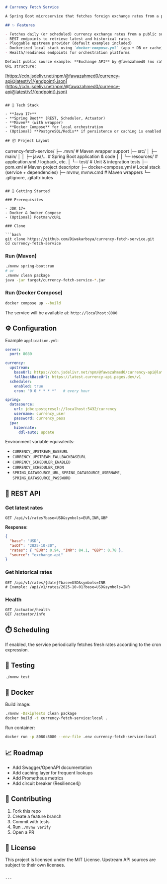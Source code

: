 

```markdown
# Currency Fetch Service

A Spring Boot microservice that fetches foreign exchange rates from a public API and exposes them for internal consumers and tooling. Designed for easy local development (Maven wrapper, Docker Compose) and production-ready containerization.

## ✨ Features

- Fetches daily (or scheduled) currency exchange rates from a public source  
- REST endpoints to retrieve latest and historical rates  
- Pluggable upstream provider (default examples included)  
- Dockerized local stack using `docker-compose.yml` (app + DB or cache)  
- Health/readiness endpoints for orchestration platforms

Default public source example: **Exchange API** by @fawazahmed0 (no rate limits, many currencies).  
URL structure:  
```

[https://cdn.jsdelivr.net/npm/@fawazahmed0/currency-api@latest/v1/{endpoint}.json](https://cdn.jsdelivr.net/npm/@fawazahmed0/currency-api@latest/v1/{endpoint}.json)

```

## 🧱 Tech Stack

- **Java 17+**  
- **Spring Boot** (REST, Scheduler, Actuator)  
- **Maven** (with wrapper)  
- **Docker Compose** for local orchestration  
- (Optional) **PostgreSQL/Redis** if persistence or caching is enabled

## 📦 Project Layout

```

currency-fetch-service/
├─ .mvn/                    # Maven wrapper support
├─ src/
│  ├─ main/
│  │  ├─ java/...           # Spring Boot application & code
│  │  └─ resources/         # application.yml / logback, etc.
│  └─ test/                 # Unit & integration tests
├─ pom.xml                  # Maven project descriptor
├─ docker-compose.yml       # Local stack (service + dependencies)
├─ mvnw, mvnw.cmd           # Maven wrappers
└─ .gitignore, .gitattributes

````

## 🚀 Getting Started

### Prerequisites

- JDK 17+  
- Docker & Docker Compose  
- (Optional) Postman/cURL

### Clone

```bash
git clone https://github.com/Diwakarboya/currency-fetch-service.git
cd currency-fetch-service
````

### Run (Maven)

```bash
./mvnw spring-boot:run
# or
./mvnw clean package
java -jar target/currency-fetch-service-*.jar
```

### Run (Docker Compose)

```bash
docker compose up --build
```

The service will be available at:
`http://localhost:8080`

## ⚙️ Configuration

Example `application.yml`:

```yaml
server:
  port: 8080

currency:
  upstream:
    baseUrl: https://cdn.jsdelivr.net/npm/@fawazahmed0/currency-api@latest/v1
    fallbackBaseUrl: https://latest.currency-api.pages.dev/v1
  scheduler:
    enabled: true
    cron: "0 0 * * * *"   # every hour

spring:
  datasource:
    url: jdbc:postgresql://localhost:5432/currency
    username: currency_user
    password: currency_pass
  jpa:
    hibernate:
      ddl-auto: update
```

Environment variable equivalents:

* `CURRENCY_UPSTREAM_BASEURL`
* `CURRENCY_UPSTREAM_FALLBACKBASEURL`
* `CURRENCY_SCHEDULER_ENABLED`
* `CURRENCY_SCHEDULER_CRON`
* `SPRING_DATASOURCE_URL`, `SPRING_DATASOURCE_USERNAME`, `SPRING_DATASOURCE_PASSWORD`

## 📡 REST API

### Get latest rates

```
GET /api/v1/rates?base=USD&symbols=EUR,INR,GBP
```

**Response**:

```json
{
  "base": "USD",
  "asOf": "2025-10-30",
  "rates": { "EUR": 0.94, "INR": 84.1, "GBP": 0.78 },
  "source": "exchange-api"
}
```

### Get historical rates

```
GET /api/v1/rates/{date}?base=USD&symbols=INR
# Example: /api/v1/rates/2025-10-01?base=USD&symbols=INR
```

### Health

```
GET /actuator/health
GET /actuator/info
```

## ⏱️ Scheduling

If enabled, the service periodically fetches fresh rates according to the cron expression.

## 🧪 Testing

```bash
./mvnw test
```

## 🐳 Docker

Build image:

```bash
./mvnw -DskipTests clean package
docker build -t currency-fetch-service:local .
```

Run container:

```bash
docker run -p 8080:8080 --env-file .env currency-fetch-service:local
```

## 📈 Roadmap

* Add Swagger/OpenAPI documentation
* Add caching layer for frequent lookups
* Add Prometheus metrics
* Add circuit breaker (Resilience4j)

## 🤝 Contributing

1. Fork this repo
2. Create a feature branch
3. Commit with tests
4. Run `./mvnw verify`
5. Open a PR

## 📜 License

This project is licensed under the MIT License.
Upstream API sources are subject to their own licenses.

```

---

```
